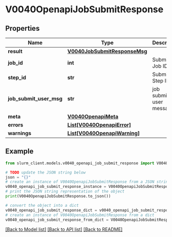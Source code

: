 # V0040OpenapiJobSubmitResponse


## Properties

Name | Type | Description | Notes
------------ | ------------- | ------------- | -------------
**result** | [**V0040JobSubmitResponseMsg**](V0040JobSubmitResponseMsg.md) |  | [optional] 
**job_id** | **int** | Submitted Job ID | [optional] 
**step_id** | **str** | Submitted Step ID | [optional] 
**job_submit_user_msg** | **str** | job submision user message | [optional] 
**meta** | [**V0040OpenapiMeta**](V0040OpenapiMeta.md) |  | [optional] 
**errors** | [**List[V0040OpenapiError]**](V0040OpenapiError.md) |  | [optional] 
**warnings** | [**List[V0040OpenapiWarning]**](V0040OpenapiWarning.md) |  | [optional] 

## Example

```python
from slurm_client.models.v0040_openapi_job_submit_response import V0040OpenapiJobSubmitResponse

# TODO update the JSON string below
json = "{}"
# create an instance of V0040OpenapiJobSubmitResponse from a JSON string
v0040_openapi_job_submit_response_instance = V0040OpenapiJobSubmitResponse.from_json(json)
# print the JSON string representation of the object
print(V0040OpenapiJobSubmitResponse.to_json())

# convert the object into a dict
v0040_openapi_job_submit_response_dict = v0040_openapi_job_submit_response_instance.to_dict()
# create an instance of V0040OpenapiJobSubmitResponse from a dict
v0040_openapi_job_submit_response_from_dict = V0040OpenapiJobSubmitResponse.from_dict(v0040_openapi_job_submit_response_dict)
```
[[Back to Model list]](../README.md#documentation-for-models) [[Back to API list]](../README.md#documentation-for-api-endpoints) [[Back to README]](../README.md)


